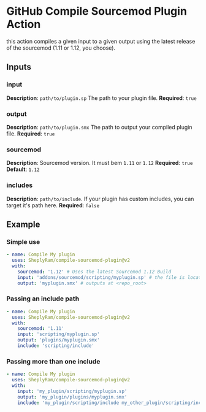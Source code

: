 # GitHub Compile Sourcemod Plugin Action

this action compiles a given input to a given output using the latest release of the sourcemod (1.11 or 1.12, you choose).

## Inputs

### input

**Description**: `path/to/plugin.sp` The path to your plugin file.
**Required**: `true`

### output

**Description**: `path/to/plugin.smx` The path to output your compiled plugin file.
**Required**: `true`

### sourcemod

**Description**: Sourcemod version. It must bem `1.11` or `1.12`
**Required**: `true`
**Default**: `1.12`

### includes

**Description**: `path/to/include`. If your plugin has custom includes, you can target it's path here.
**Required**: `false`


## Example

### Simple use

```yml
- name: Compile My plugin
  uses: SheplyRam/compile-sourcemod-plugin@v2
  with:
    sourcemod: '1.12' # Uses the latest Sourcemod 1.12 Build
    input: 'addons/sourcemod/scripting/myplugin.sp' # the file is located at <repo_root>/sourcemod/scripting/myplugin.sp
    output: 'myplugin.smx' # outputs at <repo_root>
```

### Passing an include path

```yml
- name: Compile My plugin
  uses: SheplyRam/compile-sourcemod-plugin@v2
  with:
    sourcemod: '1.11'
    input: 'scripting/myplugin.sp'
    output: 'plugins/myplugin.smx'
    include: 'scripting/include'
```

### Passing more than one include

```yml
- name: Compile My plugin
  uses: SheplyRam/compile-sourcemod-plugin@v2
  with:
    input: 'my_plugin/scripting/myplugin.sp'
    output: 'my_plugin/plugins/myplugin.smx'
    include: 'my_plugin/scripting/include my_other_plugin/scripting/include'
```
